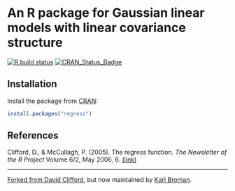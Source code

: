 # An R package for Gaussian linear models with linear covariance structure

[![R build status](https://github.com/kbroman/regress/workflows/R-CMD-check/badge.svg)](https://github.com/kbroman/regress/actions)
[![CRAN_Status_Badge](https://www.r-pkg.org/badges/version/regress)](https://cran.r-project.org/package=regress)

## Installation
Install the package from [CRAN](https://cran.r-project.org/package=regress):

```r
install.packages("regress")
```

## References
Clifford, D., & McCullagh, P. (2005). The regress function. _The Newsletter of the R Project_ Volume 6/2, May 2006, 6. [(link)](http://www.stat.uchicago.edu/~pmcc/pubs/Rnews_2006-2.pdf#page=6)

---

[Forked from David Clifford](https://github.com/david-clifford/regress),
but now maintained by [Karl Broman](https://github.com/kbroman).
